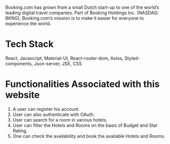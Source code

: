 

Booking.com has grown from a small Dutch start-up to one of the world’s leading digital travel companies. Part of Booking Holdings Inc. (NASDAQ: BKNG), Booking.com’s mission is to make it easier for everyone to experience the world.


# Tech Stack

React, Javascript, Material-UI, React-router-dom, Axios, Styled-components, Json-server, JSX, CSS



# Functionalities Associated with this website

1. A user can register his account.
2. User can also authenticate with OAuth.
3. User can search for a room in various hotels.
4. User can filter the Hotels and Rooms on the basis of Budget and Star Rating.
5. One can check the availability and book the available Hotels and Rooms.









